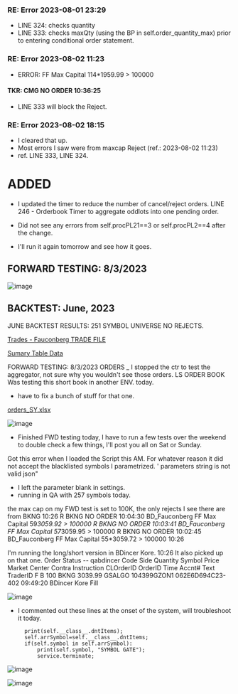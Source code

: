 ### RE: Error 2023-08-01 23:29

* LINE 324:  checks quantity
* LINE 333:  checks maxQty (using the BP in self.order_quantity_max) prior to entering conditional order statement.


### RE: Error 2023-08-02 11:23

* ERROR: FF Max Capital 114*1959.99 > 100000
#### TKR: CMG	 	 	 		      NO ORDER	10:36:25	
* LINE 333 will block the Reject.

### RE: Error 2023-08-02 18:15
* I cleared that up.
* Most errors I saw were from maxcap Reject (ref.: 2023-08-02 11:23)
* ref. LINE 333, LINE 324.

# ADDED
* I updated the timer to reduce the number of cancel/reject orders.
LINE 246 - Orderbook Timer to aggregate oddlots into one pending order.
* Did not see any errors from self.procPL21==3 or self.procPL2==4 after the change.

* I'll run it again tomorrow and see how it goes.

## FORWARD TESTING:  8/3/2023

![image](https://github.com/bdincerTrader/Fauconberg1/assets/127531384/2ea97605-111e-4a83-81a6-c4235fa410d3)


## BACKTEST: June, 2023

JUNE BACKTEST RESULTS: 251 SYMBOL UNIVERSE NO REJECTS.

[Trades - Fauconberg TRADE FILE](https://github.com/bdincerTrader/Fauconberg1/files/12253887/Trades.-.Fauconberg.08-03.13_26_44.csv)


[Sumary Table Data](https://github.com/bdincerTrader/Fauconberg1/files/12253886/submission-table-data.15.csv)



FORWARD TESTING:  8/3/2023 ORDERS
_ I stopped the ctr to test the aggregator, not sure why you wouldn't see those orders.
LS ORDER BOOK
Was testing this short book in another ENV. today.
* have to fix a bunch of stuff for that one.

    
[orders_SY.xlsx](https://github.com/bdincerTrader/Fauconberg1/files/12255720/orders_SY.xlsx)

![image](https://github.com/bdincerTrader/Fauconberg1/assets/127531384/76170a34-c377-4183-a7c2-2b9e2ec3bb8f)


- Finished FWD testing today, I have to run a few tests over the weekend to double check a few things, I'll post you all on Sat or Sunday.

Got this error when I loaded the Script this AM. For whatever reason it did not accept the blacklisted symbols I parametrized.
' parameters string is not valid json"

* I left the parameter blank in settings.
* running in QA with 257 symbols today.

the max cap on my FWD test is set to 100K, the only rejects I see there are from BKNG
10:26
R	 	 	BKNG	 	 	 		NO ORDER	 	10:04:30	BD_Fauconberg	FF Max Capital 59*3059.92 > 100000
R	 	 	BKNG	 	 	 		NO ORDER	 	10:03:41	BD_Fauconberg	FF Max Capital 57*3059.95 > 100000
R	 	 	BKNG	 	 	 		NO ORDER	 	10:02:45	BD_Fauconberg	FF Max Capital 55*3059.72 > 100000
10:26

I'm running the long/short version in BDincer Kore.
10:26
It also picked up on that one.
Order Status --  qabdincer Code  Side  Quantity  Symbol  Price    Market Center  Contra  Instruction  CLOrderID    OrderID    Time    Accnt#  Text  TraderID  F  B  100  BKNG  3039.99  GSALGO      104399GZON1  062E6D694C23-402  09:49:20  BDincer Kore  Fill


![image](https://github.com/bdincerTrader/Fauconberg1/assets/127531384/45e88896-56c2-4d98-a3d2-9ae59c09fa29)


- I commented out these lines at the onset of the system, will troubleshoot it today.

        print(self.__class__.dntItems);
        self.arrSymbol=self.__class__.dntItems;
        if(self.symbol in self.arrSymbol):
            print(self.symbol, "SYMBOL GATE");
            service.terminate;

            
![image](https://github.com/bdincerTrader/Fauconberg1/assets/127531384/2f09931b-0e85-4896-9da4-1c4e42fcf70c)


![image](https://github.com/bdincerTrader/Fauconberg1/assets/127531384/94e570d4-54dd-48d3-8c13-b55e38a7de40)

